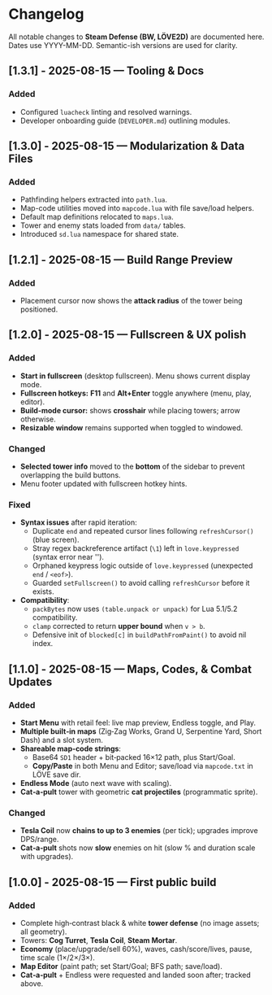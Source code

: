 # Changelog

All notable changes to **Steam Defense (BW, LÖVE2D)** are documented here.
Dates use YYYY-MM-DD. Semantic-ish versions are used for clarity.

## [1.3.1] - 2025-08-15 — Tooling & Docs
### Added
- Configured `luacheck` linting and resolved warnings.
- Developer onboarding guide (`DEVELOPER.md`) outlining modules.

## [1.3.0] - 2025-08-15 — Modularization & Data Files
### Added
- Pathfinding helpers extracted into `path.lua`.
- Map-code utilities moved into `mapcode.lua` with file save/load helpers.
- Default map definitions relocated to `maps.lua`.
- Tower and enemy stats loaded from `data/` tables.
- Introduced `sd.lua` namespace for shared state.

## [1.2.1] - 2025-08-15 — Build Range Preview
### Added
- Placement cursor now shows the **attack radius** of the tower being positioned.

## [1.2.0] - 2025-08-15 — Fullscreen & UX polish
### Added
- **Start in fullscreen** (desktop fullscreen). Menu shows current display mode.
- **Fullscreen hotkeys:** **F11** and **Alt+Enter** toggle anywhere (menu, play, editor).
- **Build-mode cursor:** shows **crosshair** while placing towers; arrow otherwise.
- **Resizable window** remains supported when toggled to windowed.

### Changed
- **Selected tower info** moved to the **bottom** of the sidebar to prevent overlapping the build buttons.
- Menu footer updated with fullscreen hotkey hints.

### Fixed
- **Syntax issues** after rapid iteration:
  - Duplicate `end` and repeated cursor lines following `refreshCursor()` (blue screen).
  - Stray regex backreference artifact (`\1`) left in `love.keypressed` (syntax error near '\').
  - Orphaned keypress logic outside of `love.keypressed` (unexpected `end` / `<eof>`).
  - Guarded `setFullscreen()` to avoid calling `refreshCursor` before it exists.
- **Compatibility**:
  - `packBytes` now uses `(table.unpack or unpack)` for Lua 5.1/5.2 compatibility.
  - `clamp` corrected to return **upper bound** when `v > b`.
  - Defensive init of `blocked[c]` in `buildPathFromPaint()` to avoid nil index.

## [1.1.0] - 2025-08-15 — Maps, Codes, & Combat Updates
### Added
- **Start Menu** with retail feel: live map preview, Endless toggle, and Play.
- **Multiple built‑in maps** (Zig‑Zag Works, Grand U, Serpentine Yard, Short Dash) and a slot system.
- **Shareable map‑code strings**:
  - Base64 `SD1` header + bit‑packed 16×12 path, plus Start/Goal.
  - **Copy/Paste** in both Menu and Editor; save/load via `mapcode.txt` in LÖVE save dir.
- **Endless Mode** (auto next wave with scaling).
- **Cat‑a‑pult** tower with geometric **cat projectiles** (programmatic sprite).

### Changed
- **Tesla Coil** now **chains to up to 3 enemies** (per tick); upgrades improve DPS/range.
- **Cat‑a‑pult** shots now **slow** enemies on hit (slow % and duration scale with upgrades).

## [1.0.0] - 2025-08-15 — First public build
### Added
- Complete high‑contrast black & white **tower defense** (no image assets; all geometry).
- Towers: **Cog Turret**, **Tesla Coil**, **Steam Mortar**.
- **Economy** (place/upgrade/sell 60%), waves, cash/score/lives, pause, time scale (1×/2×/3×).
- **Map Editor** (paint path; set Start/Goal; BFS path; save/load).
- **Cat‑a‑pult** + Endless were requested and landed soon after; tracked above.
